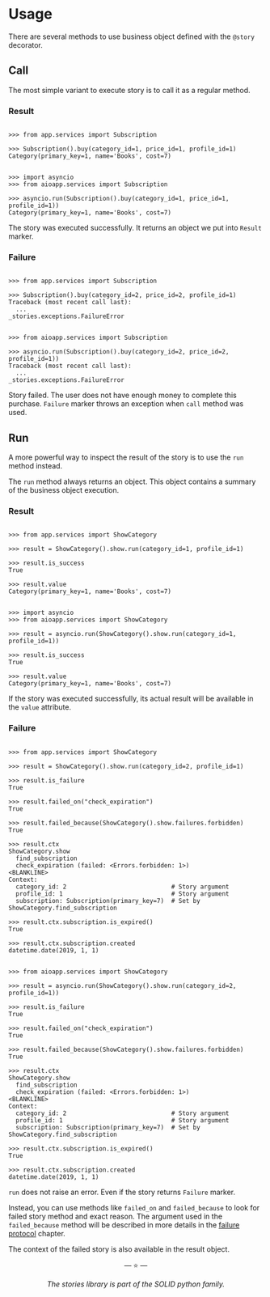 # Usage

There are several methods to use business object defined with the `@story`
decorator.

## Call

The most simple variant to execute story is to call it as a regular method.

### Result

```pycon tab="sync"

>>> from app.services import Subscription

>>> Subscription().buy(category_id=1, price_id=1, profile_id=1)
Category(primary_key=1, name='Books', cost=7)

```

```pycon tab="async"

>>> import asyncio
>>> from aioapp.services import Subscription

>>> asyncio.run(Subscription().buy(category_id=1, price_id=1, profile_id=1))
Category(primary_key=1, name='Books', cost=7)

```

The story was executed successfully. It returns an object we put into `Result`
marker.

### Failure

```pycon tab="sync"

>>> from app.services import Subscription

>>> Subscription().buy(category_id=2, price_id=2, profile_id=1)
Traceback (most recent call last):
  ...
_stories.exceptions.FailureError

```

```pycon tab="async"

>>> from aioapp.services import Subscription

>>> asyncio.run(Subscription().buy(category_id=2, price_id=2, profile_id=1))
Traceback (most recent call last):
  ...
_stories.exceptions.FailureError

```

Story failed. The user does not have enough money to complete this purchase.
`Failure` marker throws an exception when `call` method was used.

## Run

A more powerful way to inspect the result of the story is to use the `run`
method instead.

The `run` method always returns an object. This object contains a summary of the
business object execution.

### Result

```pycon tab="sync"

>>> from app.services import ShowCategory

>>> result = ShowCategory().show.run(category_id=1, profile_id=1)

>>> result.is_success
True

>>> result.value
Category(primary_key=1, name='Books', cost=7)

```

```pycon tab="async"

>>> import asyncio
>>> from aioapp.services import ShowCategory

>>> result = asyncio.run(ShowCategory().show.run(category_id=1, profile_id=1))

>>> result.is_success
True

>>> result.value
Category(primary_key=1, name='Books', cost=7)

```

If the story was executed successfully, its actual result will be available in
the `value` attribute.

### Failure

```pycon tab="sync"

>>> from app.services import ShowCategory

>>> result = ShowCategory().show.run(category_id=2, profile_id=1)

>>> result.is_failure
True

>>> result.failed_on("check_expiration")
True

>>> result.failed_because(ShowCategory().show.failures.forbidden)
True

>>> result.ctx
ShowCategory.show
  find_subscription
  check_expiration (failed: <Errors.forbidden: 1>)
<BLANKLINE>
Context:
  category_id: 2                             # Story argument
  profile_id: 1                              # Story argument
  subscription: Subscription(primary_key=7)  # Set by ShowCategory.find_subscription

>>> result.ctx.subscription.is_expired()
True

>>> result.ctx.subscription.created
datetime.date(2019, 1, 1)

```

```pycon tab="async"

>>> from aioapp.services import ShowCategory

>>> result = asyncio.run(ShowCategory().show.run(category_id=2, profile_id=1))

>>> result.is_failure
True

>>> result.failed_on("check_expiration")
True

>>> result.failed_because(ShowCategory().show.failures.forbidden)
True

>>> result.ctx
ShowCategory.show
  find_subscription
  check_expiration (failed: <Errors.forbidden: 1>)
<BLANKLINE>
Context:
  category_id: 2                             # Story argument
  profile_id: 1                              # Story argument
  subscription: Subscription(primary_key=7)  # Set by ShowCategory.find_subscription

>>> result.ctx.subscription.is_expired()
True

>>> result.ctx.subscription.created
datetime.date(2019, 1, 1)

```

`run` does not raise an error. Even if the story returns `Failure` marker.

Instead, you can use methods like `failed_on` and `failed_because` to look for
failed story method and exact reason. The argument used in the `failed_because`
method will be described in more details in the
[failure protocol](failure_protocol.md) chapter.

The context of the failed story is also available in the result object.

<p align="center">&mdash; ⭐️ &mdash;</p>
<p align="center"><i>The stories library is part of the SOLID python family.</i></p>
